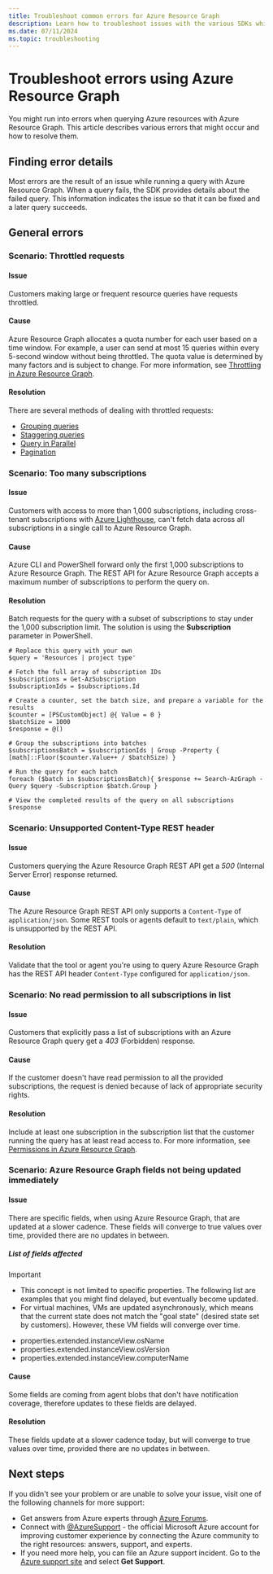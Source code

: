 ```yaml
---
title: Troubleshoot common errors for Azure Resource Graph
description: Learn how to troubleshoot issues with the various SDKs while querying Azure resources with Azure Resource Graph.
ms.date: 07/11/2024
ms.topic: troubleshooting
---
```


# Troubleshoot errors using Azure Resource Graph

You might run into errors when querying Azure resources with Azure Resource Graph. This article describes various errors that might occur and how to resolve them.

## Finding error details

Most errors are the result of an issue while running a query with Azure Resource Graph. When a query fails, the SDK provides details about the failed query. This information indicates the issue so that it can be fixed and a later query succeeds.

## General errors

### Scenario: Throttled requests

#### Issue

Customers making large or frequent resource queries have requests throttled.

#### Cause

Azure Resource Graph allocates a quota number for each user based on a time window. For example, a user can send at most 15 queries within every 5-second window without being throttled. The quota value is determined by many factors and is subject to change. For more information, see [Throttling in Azure Resource Graph](../overview.md#throttling).

#### Resolution

There are several methods of dealing with throttled requests:

- [Grouping queries](../concepts/guidance-for-throttled-requests.md#grouping-queries)
- [Staggering queries](../concepts/guidance-for-throttled-requests.md#staggering-queries)
- [Query in Parallel](../concepts/guidance-for-throttled-requests.md#query-in-parallel)
- [Pagination](../concepts/guidance-for-throttled-requests.md#pagination)

### Scenario: Too many subscriptions

#### Issue

Customers with access to more than 1,000 subscriptions, including cross-tenant subscriptions with [Azure Lighthouse](/azure/lighthouse/overview), can't fetch data across all subscriptions in a single call to Azure Resource Graph.

#### Cause

Azure CLI and PowerShell forward only the first 1,000 subscriptions to Azure Resource Graph. The REST API for Azure Resource Graph accepts a maximum number of subscriptions to perform the query on.

#### Resolution

Batch requests for the query with a subset of subscriptions to stay under the 1,000 subscription limit. The solution is using the **Subscription** parameter in PowerShell.

```azurepowershell-interactive
# Replace this query with your own
$query = 'Resources | project type'

# Fetch the full array of subscription IDs
$subscriptions = Get-AzSubscription
$subscriptionIds = $subscriptions.Id

# Create a counter, set the batch size, and prepare a variable for the results
$counter = [PSCustomObject] @{ Value = 0 }
$batchSize = 1000
$response = @()

# Group the subscriptions into batches
$subscriptionsBatch = $subscriptionIds | Group -Property { [math]::Floor($counter.Value++ / $batchSize) }

# Run the query for each batch
foreach ($batch in $subscriptionsBatch){ $response += Search-AzGraph -Query $query -Subscription $batch.Group }

# View the completed results of the query on all subscriptions
$response
```

### Scenario: Unsupported Content-Type REST header

#### Issue

Customers querying the Azure Resource Graph REST API get a _500_ (Internal Server Error) response returned.

#### Cause

The Azure Resource Graph REST API only supports a `Content-Type` of `application/json`. Some REST tools or agents default to `text/plain`, which is unsupported by the REST API.

#### Resolution

Validate that the tool or agent you're using to query Azure Resource Graph has the REST API header `Content-Type` configured for `application/json`.

### Scenario: No read permission to all subscriptions in list

#### Issue

Customers that explicitly pass a list of subscriptions with an Azure Resource Graph query get a _403_ (Forbidden) response.

#### Cause

If the customer doesn't have read permission to all the provided subscriptions, the request is denied because of lack of appropriate security rights.

#### Resolution

Include at least one subscription in the subscription list that the customer running the query has at least read access to. For more information, see [Permissions in Azure Resource Graph](../overview.md#permissions-in-azure-resource-graph).

### Scenario: Azure Resource Graph fields not being updated immediately

#### Issue

There are specific fields, when using Azure Resource Graph, that are updated at a slower cadence. These fields will converge to true values over time, provided there are no updates in between. 

##### List of fields affected

> [!IMPORTANT]
> - This concept is not limited to specific properties. The following list are examples that you might find delayed, but eventually become updated.
> - For virtual machines, VMs are updated asynchronously, which means that the current state does not match the "goal state" (desired state set by customers). However, these VM fields will converge over time.

- properties.extended.instanceView.osName
- properties.extended.instanceView.osVersion
- properties.extended.instanceView.computerName

#### Cause

Some fields are coming from agent blobs that don't have notification coverage, therefore updates to these fields are delayed.

#### Resolution

These fields update at a slower cadence today, but will converge to true values over time, provided there are no updates in between.

## Next steps

If you didn't see your problem or are unable to solve your issue, visit one of the following channels for more support:

- Get answers from Azure experts through [Azure Forums](https://azure.microsoft.com/support/forums/).
- Connect with [@AzureSupport](https://x.com/azuresupport) - the official Microsoft Azure account for improving customer experience by connecting the Azure community to the right resources: answers, support, and experts.
- If you need more help, you can file an Azure support incident. Go to the [Azure support site](https://azure.microsoft.com/support/options/) and select **Get Support**.
